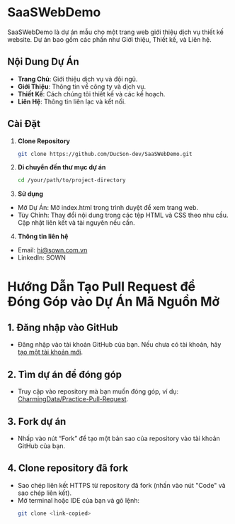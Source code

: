 
# SaaSWebDemo

SaaSWebDemo là dự án mẫu cho một trang web giới thiệu dịch vụ thiết kế website. Dự án bao gồm các phần như Giới thiệu, Thiết kế, và Liên hệ.

## Nội Dung Dự Án

- **Trang Chủ**: Giới thiệu dịch vụ và đội ngũ.
- **Giới Thiệu**: Thông tin về công ty và dịch vụ.
- **Thiết Kế**: Cách chúng tôi thiết kế và các kế hoạch.
- **Liên Hệ**: Thông tin liên lạc và kết nối.

## Cài Đặt

1. **Clone Repository**

   ```bash
   git clone https://github.com/DucSon-dev/SaaSWebDemo.git


2. **Di chuyển đến thư mục dự án**
   
   ```bash
   cd /your/path/to/project-directory

3. **Sử dụng**
 - Mở Dự Án: Mở index.html trong trình duyệt để xem trang web.
 - Tùy Chỉnh: Thay đổi nội dung trong các tệp HTML và CSS theo nhu cầu. Cập nhật liên kết và tài nguyên nếu cần.

4. **Thông tin liên hệ**
 - Email: hi@sown.com.vn
 - LinkedIn: SOWN

# Hướng Dẫn Tạo Pull Request để Đóng Góp vào Dự Án Mã Nguồn Mở

## 1. Đăng nhập vào GitHub
- Đăng nhập vào tài khoản GitHub của bạn. Nếu chưa có tài khoản, hãy [tạo một tài khoản mới](https://github.com/join).

## 2. Tìm dự án để đóng góp
- Truy cập vào repository mà bạn muốn đóng góp, ví dụ: [CharmingData/Practice-Pull-Request](https://github.com/charmingdata/practice-pull-request).

## 3. Fork dự án
- Nhấp vào nút “Fork” để tạo một bản sao của repository vào tài khoản GitHub của bạn.

## 4. Clone repository đã fork
- Sao chép liên kết HTTPS từ repository đã fork (nhấn vào nút "Code" và sao chép liên kết).
- Mở terminal hoặc IDE của bạn và gõ lệnh:
  ```bash
  git clone <link-copied>
